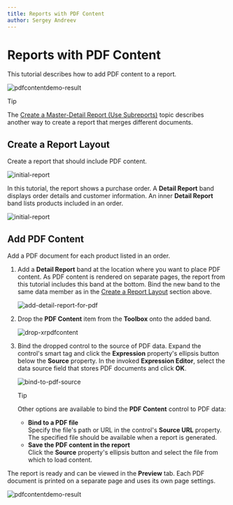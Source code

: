 ```yaml
---
title: Reports with PDF Content
author: Sergey Andreev
---
```

# Reports with PDF Content

This tutorial describes how to add PDF content to a report.

![pdfcontentdemo-result](../../../../images/eurd-pdfcontentdemo-result.png)

> [!TIP]
> The [Create a Master-Detail Report (Use Subreports)](master-detail-reports-with-detail-report-bands.md) topic describes another way to create a report that merges different documents.

## Create a Report Layout

Create a report that should include PDF content.

![initial-report](../../../../images/eurd-pdfcontentdemo-initial-report.png)

In this tutorial, the report shows a purchase order. A **Detail Report** band displays order details and customer information. An inner **Detail Report** band lists products included in an order.

![initial-report](../../../../images/eurd-pdfcontentdemo-initial-preview.png)

## Add PDF Content

Add a PDF document for each product listed in an order.

1. Add a **Detail Report** band at the location where you want to place PDF content. As PDF content is rendered on separate pages, the report from this tutorial includes this band at the bottom. Bind the new band to the same data member as in the [Create a Report Layout](#create-a-report-layout) section above.

    ![add-detail-report-for-pdf](../../../../images/eurd-pdfcontentdemo-add-detail-report-for-pdf.png)

1. Drop the **PDF Content** item from the **Toolbox** onto the added band.

    ![drop-xrpdfcontent](../../../../images/eurd-pdfcontentdemo-drop-xrpdfcontent.png)

1. Bind the dropped control to the source of PDF data. Expand the control's smart tag and click the **Expression** property's ellipsis button below the **Source** property. In the invoked **Expression Editor**, select the data source field that stores PDF documents and click **OK**.

    ![bind-to-pdf-source](../../../../images/eurd-pdfcontentdemo-bind-to-pdf-source.png)

    > [!TIP]
    > Other options are available to bind the **PDF Content** control to PDF data:  
    > * **Bind to a PDF file**  
    >   Specify the file's path or URL in the control's **Source URL** property. The specified file should be available when a report is generated.
    > * **Save the PDF content in the report**  
    >   Click the **Source** property's ellipsis button and select the file from which to load content.

The report is ready and can be viewed in the **Preview** tab. Each PDF document is printed on a separate page and uses its own page settings.

![pdfcontentdemo-result](../../../../images/eurd-pdfcontentdemo-result2.png)
